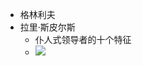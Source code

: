 - 格林利夫
- 拉里·斯皮尔斯
    - 仆人式领导者的十个特征
    - ![](https://firebasestorage.googleapis.com/v0/b/firescript-577a2.appspot.com/o/imgs%2Fapp%2Fxinyiheng%2FK86znbkl0H.png?alt=media&token=4358e2db-fec6-4554-87d2-4bf97a26e54a)
